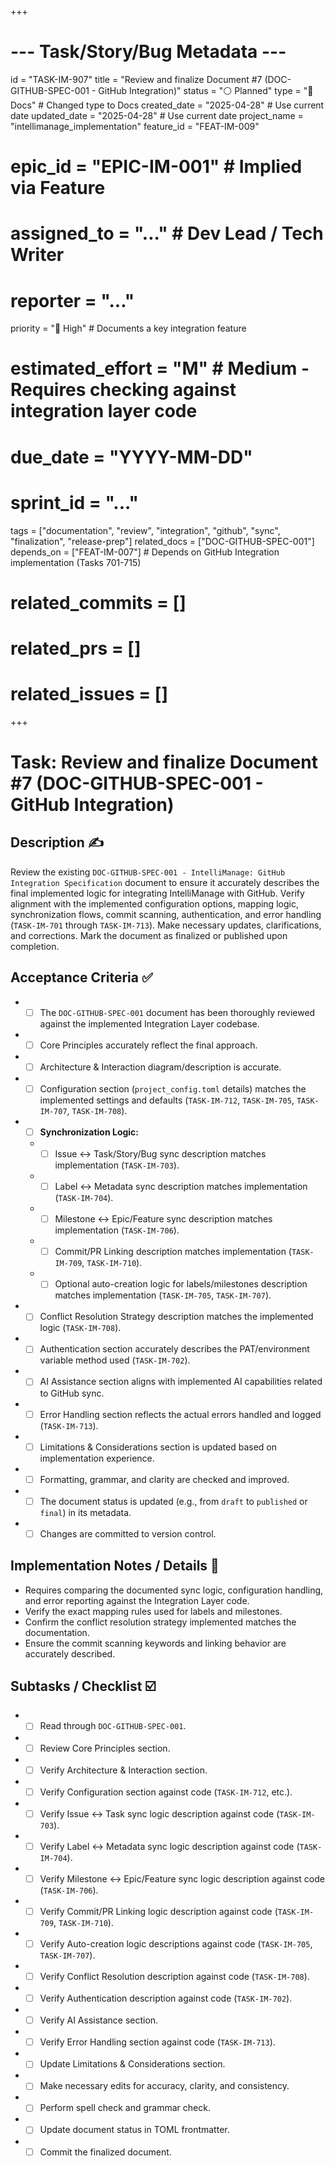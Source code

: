 +++
# --- Task/Story/Bug Metadata ---
id = "TASK-IM-907"
title = "Review and finalize Document #7 (DOC-GITHUB-SPEC-001 - GitHub Integration)"
status = "⚪️ Planned"
type = "📖 Docs" # Changed type to Docs
created_date = "2025-04-28" # Use current date
updated_date = "2025-04-28" # Use current date
project_name = "intellimanage_implementation"
feature_id = "FEAT-IM-009"
# epic_id = "EPIC-IM-001" # Implied via Feature
# assigned_to = "..." # Dev Lead / Tech Writer
# reporter = "..."
priority = "🔼 High" # Documents a key integration feature
# estimated_effort = "M" # Medium - Requires checking against integration layer code
# due_date = "YYYY-MM-DD"
# sprint_id = "..."
tags = ["documentation", "review", "integration", "github", "sync", "finalization", "release-prep"]
related_docs = ["DOC-GITHUB-SPEC-001"]
depends_on = ["FEAT-IM-007"] # Depends on GitHub Integration implementation (Tasks 701-715)
# related_commits = []
# related_prs = []
# related_issues = []
+++

# Task: Review and finalize Document #7 (DOC-GITHUB-SPEC-001 - GitHub Integration)

## Description ✍️

Review the existing `DOC-GITHUB-SPEC-001 - IntelliManage: GitHub Integration Specification` document to ensure it accurately describes the final implemented logic for integrating IntelliManage with GitHub. Verify alignment with the implemented configuration options, mapping logic, synchronization flows, commit scanning, authentication, and error handling (`TASK-IM-701` through `TASK-IM-713`). Make necessary updates, clarifications, and corrections. Mark the document as finalized or published upon completion.

## Acceptance Criteria ✅

*   - [ ] The `DOC-GITHUB-SPEC-001` document has been thoroughly reviewed against the implemented Integration Layer codebase.
*   - [ ] Core Principles accurately reflect the final approach.
*   - [ ] Architecture & Interaction diagram/description is accurate.
*   - [ ] Configuration section (`project_config.toml` details) matches the implemented settings and defaults (`TASK-IM-712`, `TASK-IM-705`, `TASK-IM-707`, `TASK-IM-708`).
*   - [ ] **Synchronization Logic:**
    *   - [ ] Issue <-> Task/Story/Bug sync description matches implementation (`TASK-IM-703`).
    *   - [ ] Label <-> Metadata sync description matches implementation (`TASK-IM-704`).
    *   - [ ] Milestone <-> Epic/Feature sync description matches implementation (`TASK-IM-706`).
    *   - [ ] Commit/PR Linking description matches implementation (`TASK-IM-709`, `TASK-IM-710`).
    *   - [ ] Optional auto-creation logic for labels/milestones description matches implementation (`TASK-IM-705`, `TASK-IM-707`).
*   - [ ] Conflict Resolution Strategy description matches the implemented logic (`TASK-IM-708`).
*   - [ ] Authentication section accurately describes the PAT/environment variable method used (`TASK-IM-702`).
*   - [ ] AI Assistance section aligns with implemented AI capabilities related to GitHub sync.
*   - [ ] Error Handling section reflects the actual errors handled and logged (`TASK-IM-713`).
*   - [ ] Limitations & Considerations section is updated based on implementation experience.
*   - [ ] Formatting, grammar, and clarity are checked and improved.
*   - [ ] The document status is updated (e.g., from `draft` to `published` or `final`) in its metadata.
*   - [ ] Changes are committed to version control.

## Implementation Notes / Details 📝

*   Requires comparing the documented sync logic, configuration handling, and error reporting against the Integration Layer code.
*   Verify the exact mapping rules used for labels and milestones.
*   Confirm the conflict resolution strategy implemented matches the documentation.
*   Ensure the commit scanning keywords and linking behavior are accurately described.

## Subtasks / Checklist ☑️

*   - [ ] Read through `DOC-GITHUB-SPEC-001`.
*   - [ ] Review Core Principles section.
*   - [ ] Verify Architecture & Interaction section.
*   - [ ] Verify Configuration section against code (`TASK-IM-712`, etc.).
*   - [ ] Verify Issue <-> Task sync logic description against code (`TASK-IM-703`).
*   - [ ] Verify Label <-> Metadata sync logic description against code (`TASK-IM-704`).
*   - [ ] Verify Milestone <-> Epic/Feature sync logic description against code (`TASK-IM-706`).
*   - [ ] Verify Commit/PR Linking logic description against code (`TASK-IM-709`, `TASK-IM-710`).
*   - [ ] Verify Auto-creation logic descriptions against code (`TASK-IM-705`, `TASK-IM-707`).
*   - [ ] Verify Conflict Resolution description against code (`TASK-IM-708`).
*   - [ ] Verify Authentication description against code (`TASK-IM-702`).
*   - [ ] Verify AI Assistance section.
*   - [ ] Verify Error Handling section against code (`TASK-IM-713`).
*   - [ ] Update Limitations & Considerations section.
*   - [ ] Make necessary edits for accuracy, clarity, and consistency.
*   - [ ] Perform spell check and grammar check.
*   - [ ] Update document status in TOML frontmatter.
*   - [ ] Commit the finalized document.